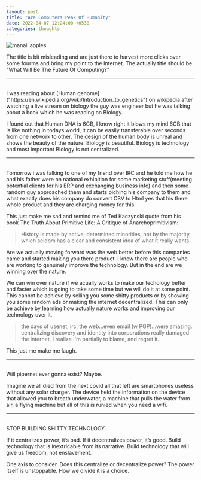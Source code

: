 ```yaml
---
layout: post
title: "Are Computers Peak Of Humanity"
date: 2022-04-07 12:24:00 +0530
categories: thoughts
---
```

![manali apples](https://images.unsplash.com/photo-1635395423237-db99927379d8?ixlib=rb-1.2.1&ixid=MnwxMjA3fDB8MHxwaG90by1wYWdlfHx8fGVufDB8fHx8&auto=format&fit=crop&w=870&q=80)

The title is bit misleading and are just there to harvest more clicks over some fourms and bring my point to the Internet. The actually title should be "What Will Be The Future Of Computing?"

---
<br>
I was reading about [Human genome]("https://en.wikipedia.org/wiki/Introduction_to_genetics") on wikipedia after watching a live stream on biology the guy was engineer but he was talking about a book which he was reading on Biology.

I found out that Human DNA is 6GB, I know right it blows my mind 6GB that is like nothing in todays world, it can be easily transferable over seconds from one network to other. The design of the human body is unreal and shows the beauty of the nature. Biology is beautiful. Biology is technology and most important Biology is not centralized.

---

<br>
Tomorrow i was talking to one of my friend over IRC and he told me how he and his father were on national exhibition for some marketing stuff(meeting potential clients for his ERP and exchanging business info) and then some random guy approached them and starts piching his company to them and what exactly does his company do convert CSV to Html yes that his there whole product and they are charging money for this. 

This just make me sad and remind me of Ted Kaczynski quote from his book The Truth About Primitive Life: A Critique of Anarchoprimitivism:


> History is made by active, determined minorities, not by the majority, which seldom has a clear and consistent idea of what it really wants.


Are we actually moving forward was the web better before this companies came and started making you there product. I know there are people who are working to genuinely improve the technology. But in the end are we winning over the nature. 


We can win over nature if we acually works to make our techology better and faster which is going to take some time but we will do it at some point. This cannot be achieve by selling you some shitty products or by showing you some random ads or making the internet decentralized. This can only be achieve by learning how actually nature works and improving our technology over it.


> the days of usenet, irc, the web...even email (w PGP)...were amazing. centralizing discovery and identity into corporations really damaged the internet.
I realize I'm partially to blame, and regret it.


This just me make me laugh.

---

<br>
Will pipernet ever gonna exist? Maybe.

Imagine we all died from the next covid all that left are smartphones useless without any solar charger. The device held the information on the device that allowed you to breath underwater, a machine that pulls the water from air, a flying machine but all of this is runied when you need a wifi.

---

<br>
STOP BUILDING SHITTY TECHNOLOGY.

If it centralizes power, it’s bad. If it decentralizes power, it’s good. Build technology that is inextricable from its narrative. Build technology that will give us freedom, not enslavement.

One axis to consider. Does this centralize or decentralize power? The power itself is unstoppable. How we divide it is a choice.
